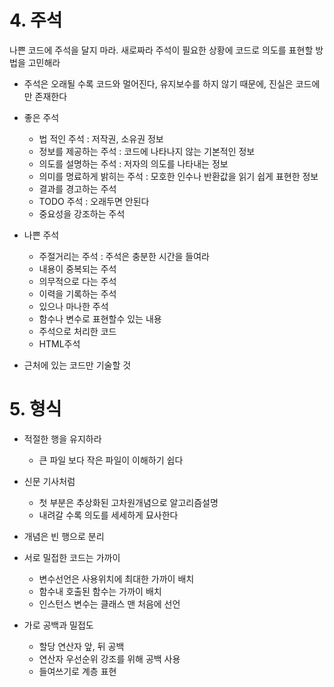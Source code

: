 # 4. 주석
나쁜 코드에 주석을 달지 마라. 새로짜라
주석이 필요한 상황에 코드로 의도를 표현할 방법을 고민해라
- 주석은 오래될 수록 코드와 멀어진다, 유지보수를 하지 않기 때문에, 진실은 코드에만 존재한다

- 좋은 주석
    - 법 적인 주석 : 저작권, 소유권 정보
    - 정보를 제공하는 주석 : 코드에 나타나지 않는 기본적인 정보
    - 의도를 설명하는 주석 : 저자의 의도를 나타내는 정보
    - 의미를 명료하게 밝히는 주석 : 모호한 인수나 반환값을 읽기 쉽게 표현한 정보
    - 결과를 경고하는 주석
    - TODO 주석 : 오래두면 안된다
    - 중요성을 강조하는 주석

- 나쁜 주석
    - 주절거리는 주석 : 주석은 충분한 시간을 들여라
    - 내용이 중복되는 주석
    - 의무적으로 다는 주석
    - 이력을 기록하는 주석 
    - 있으나 마나한 주석
    - 함수나 변수로 표현할수 있는 내용
    - 주석으로 처리한 코드
    - HTML주석
- 근처에 있는 코드만 기술할 것

# 5. 형식

- 적절한 행을 유지하라
    - 큰 파일 보다 작은 파일이 이해하기 쉽다

- 신문 기사처럼
    - 첫 부분은 추상화된 고차원개념으로 알고리즘설명
    - 내려갈 수록 의도를 세세하게 묘사한다

- 개념은 빈 행으로 분리

- 서로 밀접한 코드는 가까이
    - 변수선언은 사용위치에 최대한 가까이 배치
    - 함수내 호출된 함수는 가까이 배치
    - 인스턴스 변수는 클래스 맨 처음에 선언

- 가로 공백과 밀접도
    - 할당 연산자 앞, 뒤 공백
    - 연산자 우선순위 강조를 위해 공백 사용
    - 들여쓰기로 계층 표현

